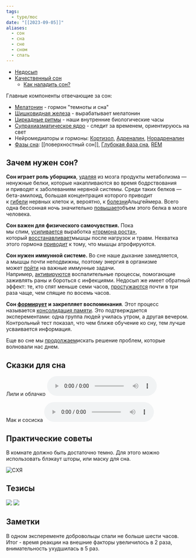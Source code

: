 ```yaml
---
tags:
  - type/moc
date: "[[2023-09-05]]"
aliases:
  - сон
  - сна
  - сне
  - сном
  - спать
---
```

- [Недосып](Недосып.md)
- [Качественный сон](Качественный%20сон.md)
	- [Как наладить сон?](Как%20наладить%20сон?.md)

Главные компоненты отвечающие за сон:
- [Мелатонин](Мелатонин.md) - гормон "темноты и сна"
- [Шишковидная железа](Шишковидная%20железа.md) - вырабатывает мелатонин
- [Циркадные ритмы](Циркадные%20ритмы.md) - наши внутренние биологические часы
- [Супрахиазматическое ядро](Супрахиазматическое%20ядро.md) - следит за временем, ориентируюсь на свет 
- Нейромедиаторы и гормоны: [Кортизол](Кортизол.md), [Адреналин](Адреналин.md), [Норадреналин](Норадреналин.md)
- [Фазы сна](Фазы%20сна.md): [[поверхностный сон]], [Глубокая фаза сна](Глубокая%20фаза%20сна.md), [REM](Фаза%20быстрого%20сна.md)
## Зачем нужен сон?
**Сон играет роль уборщика**, [удаляя](https://www.sciencedirect.com/science/article/abs/pii/S2468867319301609#:~:text=The%20discovery%20that,dependence%20on%20glia.) из мозга продукты метаболизма — ненужные белки, которые накапливаются во время бодрствования и приводят к заболеваниям нервной системы. Среди таких белков — бета-амилоид, большая концентрация которого приводит к [гибели](https://med.stanford.edu/news/all-news/2013/09/scientists-reveal-how-beta-amyloid-may-cause-alzheimers.html#:~:text=Scientists%20at%20the%20Stanford%20University%20School%20of%20Medicine%20have%20shown%20how%20a%20protein%20fragment%20known%20as%20beta%2Damyloid%2C%20strongly%20implicated%20in%20Alzheimer%E2%80%99s%20disease%2C%20begins%20destroying%20synapses%20before%20it%20clumps%20into%20plaques%20that%20lead%20to%20nerve%20cell%20death.) нервных клеток и, вероятно, к [болезни](https://www.medicalnewstoday.com/articles/325493#:~:text=If%20the%20cellular%20system%20became%20overloaded%20or%20slowed%20down%20as%20we%20aged%2C%20metabolic%20garbage%20would%20build%20up%20between%20the%20cells.%20This%20garbage%20includes%20products%20such%20as%20beta%2Damyloid%20%E2%80%94%20the%20protein%20associated%20with%20Alzheimer%E2%80%99s%20disease.)Альцгеймера. Всего одна бессонная ночь значительно [повышает](https://www.pnas.org/doi/10.1073/pnas.1721694115#:~:text=We%20show%20that%20one%20night%20of%20sleep%20deprivation%2C%20relative%20to%20baseline%2C%20resulted%20in%20a%20significant%20increase%20in%20A%CE%B2%20burden%20in%20the%20right%20hippocampus%20and%20thalamus.)объем этого белка в мозге человека.

**Сон важен для физического самочувствия.** Пока мы спим, [усиливается](https://erj.ersjournals.com/content/38/4/870#:~:text=The%20release%20of%20GH%20is%20greatly%20enhanced%20during%20sleep%2C%20especially%20early%20in%20the%20night) выработка [«гормона роста»](https://ru.wikipedia.org/wiki/%D0%93%D0%BE%D1%80%D0%BC%D0%BE%D0%BD_%D1%80%D0%BE%D1%81%D1%82%D0%B0), который [восстанавливает](https://www.healthline.com/health/hgh-side-effects#:~:text=HGH%20helps%20to%20maintain%2C%20build%2C%20and%20repair%20healthy%20tissue%20in%20the%20brain%20and%20other%20organs.%20This%20hormone%20can%20help%20to%20speed%20up%20healing%20after%20an%20injury%20and%20repair%20muscle%20tissue%20after%20exercise.%20This%20helps%20to%20build%20muscle%20mass%2C%20boost%20metabolism%2C%20and%20burn%20fat.)мышцы после нагрузок и травм. Нехватка этого гормона [приводит](https://academic.oup.com/jcem/article/83/2/382/2865179?login=false#:~:text=1.%20Lean%20Body%20Mass%20(LBM).%20Reduced%20LBM%20is%20an%20important%20feature%20of%20AO%20GH%20deficiency.%20Initial%20studies%20demonstrated%20a%20mean%20reduction%20in%20LBM%20of%207%E2%80%938%25%2C%20corresponding%20to%20approximately%204%20kg%20lean%20tissue%20(6).%20Subsequent%20studies%20have%20confirmed%20these%20results%20(12%2C%2014%E2%80%9316).) к тому, что мышцы атрофируются.

**Сон нужен иммунной системе.** Во сне наше дыхание замедляется, а мышцы почти неподвижны, поэтому энергия в организме может [пойти](https://www.sleepfoundation.org/physical-health/how-sleep-affects-immunity#:~:text=During%20sleep%2C%20breathing%20and%20muscle%20activity%20slows%20down%2C%20freeing%20up%20energy%20for%20the%20immune%20system%20to%20perform%20these%20critical%20tasks.) на важные иммунные задачи. Например, [активируются](https://www.sleepfoundation.org/physical-health/how-sleep-affects-immunity#:~:text=Sleep%20is%20an,off%20an%20infection.) воспалительные процессы, помогающие заживлять раны и бороться с инфекциями. Недосып же имеет обратный эффект: те, кто спят меньше семи часов, [простужаются](https://pubmed.ncbi.nlm.nih.gov/19139325/#:~:text=There%20was%20a%20graded%20association%20with%20average%20sleep%20duration%3A%20participants%20with%20less%20than%207%20hours%20of%20sleep%20were%202.94%20times%20(95%25%20confidence%20interval%20%5BCI%5D%2C%201.18%2D7.30)%20more%20likely%20to%20develop%20a%20cold%20than%20those%20with%208%20hours%20or%20more%20of%20sleep.) почти в три раза чаще, чем спящие по восемь часов.

**Сон [формирует](https://www.pnas.org/doi/10.1073/pnas.2201795119) и закрепляет воспоминания**. Этот процесс называется [консолидация памяти](Консолидация%20памяти.md). Это подтверждается эксперементами: одна группа людей училась утром, а другая вечером. Контрольный тест показал, что чем ближе обучение ко сну, тем лучше усваивается информация.

Еще во сне мы [продолжаем](https://now.tufts.edu/2021/02/18/new-theory-why-we-dream#:~:text=In%20essence%2C%20that%E2%80%99s,need%20of%20disruption.)искать решение проблем, которые волновали нас днем.
## Сказки для сна
Лили и облачко
![](Слипи%20-%20Лили%20и%20облачко.mp3)

Мак и сосиска
![](Слипи%20-%20Мак%20и%20сосиска.mp3)


## Практические советы
В комнате должно быть достаточно темно. Для этого можно использовать блэкаут шторы, или маску для сна.

![СХЯ](Супрахиазматическое%20ядро.md#^4f51d8)
## Тезисы
![](Будильники%20для%20поддержания%20режима%20сна.md#^a7048e)
![](Будильники%20для%20поддержания%20режима%20сна.md#^d7f08a)

## Заметки
В одном эксперементе добровольцы спали не больше шести часов. Итог - время реакции на внешние факторы увеличилось в 2 раза, внимательность ухудшилась в 5 раз.